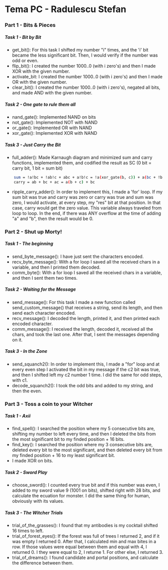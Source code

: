 # Tema PC - Radulescu Stefan
### Part 1 - Bits & Pieces

##### Task 1 - Bit by Bit
* get_bit(): For this task I shifted my number "i" times, and the 'i' bit became the less significant bit. Then, I would verify if the number was odd or even.
* flip_bit(): I created the number 1000..0 (with i zero's) and then I made XOR with the given number.
* activate_bit: I created the number 1000..0 (with i zero's) and then I made OR with the given number.
* clear_bit(): I created the number 1000..0 (with i zero's), negated all bits, and made AND with the given number.

##### Task 2 - One gate to rule them all
* nand_gate(): Implemented NAND on bits
* not_gate(): Implemented NOT with NAND
* or_gate(): Implemented OR with NAND
* xor_gate(): Implemented XOR with NAND

##### Task 3 - Just Carry the Bit
* full_adder(): Made Karnaugh diagram and minimized sum and carry functions, implemented them, and codified the result as SC (0 bit = carry bit, 1 bit = sum bit)
```sh
    sum = !a!bc + !ab!c + abc + a!b!c = !a(xor_gate(b, c)) + a(bc + !b!c)
    carry = ab + bc + ac = a(b + c) + bc
```
* ripple_carry_adder(): In order to implement this, I made a 'for' loop. If my sum bit was true and carry was zero or carry was true and sum was zero, I would activate, at every step, my "res" bit at that position. In that case, carry would get the zero value. This variable always traveled from loop to loop. In the end, if there was ANY overflow at the time of adding "a" and "b", then the result would be 0.


### Part 2 - Shut up Morty!

##### Task 1 - The beginning
* send_byte_message(): I  have just sent the characters encoded.
* recv_byte_message(): With a for loop I saved all the received chars in a variable, and then I printed them decoded.
* comm_byte(): With a for loop I saved all the received chars in a variable, and then I sent them two times.

##### Task 2 - Waiting for the Message
* send_message(): For this task I made a new function called send_custom_message() that receives a string, send its length, and then send each character encoded.
* recv_message(): I decoded the length, printed it, and then printed each encoded character.
* comm_message(): I received the length, decoded it, received all the chars, and took the last one. After that, I sent the messages depending on it.

##### Task 3 - In the Zone
* send_squanch2(): In order to implement this, I made a "for" loop and at every even step I activated the bit in my message if the c2 bit was true, and then I shifted left my c2 number 1 time. I did the same for odd steps, with c1.
* decode_squanch2(): I took the odd bits and added to my string, and then the even.

### Part 3 - Toss a coin to your Witcher

##### Task 1 - Axii
* find_spell(): I searched the position where my 5 consecutive bits are, shifting my number to left every time, and then I deleted the bits from the most significant bit to my finded position + 16 bits.
* find_key(): I searched the position where my 3 consecutive bits are, deleted every bit to the most significant, and then deleted every bit from my finded position + 16 to my least significant bit.
* I made XOR on bits.
##### Task 2 - Sword Play
* choose_sword(): I counted every true bit and if this number was even, I added to my sword value 9 (1001 on bits), shifted right with 28 bits, and calculate the ecuation for monster. I did the same thing for human, obviously with its values.
##### Task 3 - The Witcher Trials
* trial_of_the_grasses(): I found that my antibodies is my cocktail shifted 16 times to left.
* trial_of_forest_eyes(): If the forest was full of trees I returned 2, and if it was empty I returned 0. After that, I calculated min and max bites in a row. If those values were equal between them and equal with 4, I returned 0. I they were equal to 2, I returne 1. For other else, I returned 3.
* trial_of_dreams(): I found candidate and portal positions, and calculate the difference between them.
